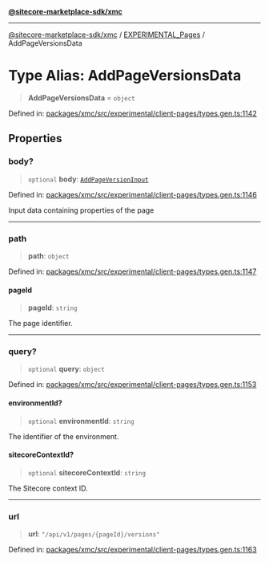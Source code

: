 [**@sitecore-marketplace-sdk/xmc**](../../../../README.md)

***

[@sitecore-marketplace-sdk/xmc](../../../../README.md) / [EXPERIMENTAL\_Pages](../README.md) / AddPageVersionsData

# Type Alias: AddPageVersionsData

> **AddPageVersionsData** = `object`

Defined in: [packages/xmc/src/experimental/client-pages/types.gen.ts:1142](https://github.com/Sitecore/marketplace-sdk/blob/main/packages/xmc/src/experimental/client-pages/types.gen.ts#L1142)

## Properties

### body?

> `optional` **body**: [`AddPageVersionInput`](AddPageVersionInput.md)

Defined in: [packages/xmc/src/experimental/client-pages/types.gen.ts:1146](https://github.com/Sitecore/marketplace-sdk/blob/main/packages/xmc/src/experimental/client-pages/types.gen.ts#L1146)

Input data containing properties of the page

***

### path

> **path**: `object`

Defined in: [packages/xmc/src/experimental/client-pages/types.gen.ts:1147](https://github.com/Sitecore/marketplace-sdk/blob/main/packages/xmc/src/experimental/client-pages/types.gen.ts#L1147)

#### pageId

> **pageId**: `string`

The page identifier.

***

### query?

> `optional` **query**: `object`

Defined in: [packages/xmc/src/experimental/client-pages/types.gen.ts:1153](https://github.com/Sitecore/marketplace-sdk/blob/main/packages/xmc/src/experimental/client-pages/types.gen.ts#L1153)

#### environmentId?

> `optional` **environmentId**: `string`

The identifier of the environment.

#### sitecoreContextId?

> `optional` **sitecoreContextId**: `string`

The Sitecore context ID.

***

### url

> **url**: `"/api/v1/pages/{pageId}/versions"`

Defined in: [packages/xmc/src/experimental/client-pages/types.gen.ts:1163](https://github.com/Sitecore/marketplace-sdk/blob/main/packages/xmc/src/experimental/client-pages/types.gen.ts#L1163)
